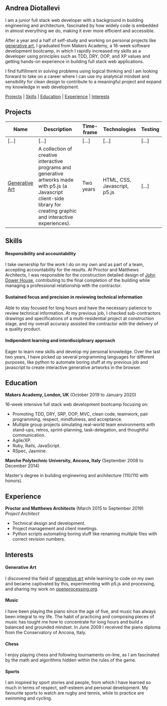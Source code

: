 ## Andrea Diotallevi

I am a junior full stack web developer with a background in building engineering and architecture, fascinated by how widely code is embedded in almost everything we do, making it ever more efficient and accessible.

After a year and a half of self-study and working on personal projects like [generative art](https://github.com/AndreaDiotallevi/generative-art), I graduated from Makers Academy, a 16-week software development bootcamp, in which I rapidly increased my skills as a developer using principles such as TDD, DRY, OOP, and XP values and getting hands-on experience in building full stack web applications.

I find fulfillment in solving problems using logical thinking and I am looking forward to take on a career where I can use my analytical mindset and sensibility for clean design to contribute to a meaningful project and expand my knowledge in web development.

[Projects](#projects) | [Skills](#skills) | [Education](#education) | [Experience](#experience) | [Interests](#interests)

## Projects
Name | Description | Time-frame | Technologies | Testing    
---- | ----------- | ---------- | ------------ | -------
[...] | [...] | [...] | [...] | [...]
[Generative Art](https://github.com/AndreaDiotallevi/generative-art) | A collection of creative interactive programs and generative artworks made with p5.js (a Javascript client-side library for creating graphic and interactive experiences). | Two years | HTML, CSS, Javascript, p5.js | [...] |

## Skills

#### Responsibility and accountability

I take ownership for the work I do on my own and as part of a team, accepting accountability for the results. At Proctor and Matthews Architects, I was responsible for the construction detailed design of [John Dower House](https://www.proctorandmatthews.com/project/john-dower-house-cheltenham), contributing to the final completion of the building while managing a professional relationship with the contractor.

#### Sustained focus and precision in reviewing technical information

Able to stay focused for long hours and have the necessary patience to review technical information. At my previous job, I checked sub-contractors drawings and specifications of a multi-residential project at construction stage, and my overall accuracy assisted the contractor with the delivery of a quality product.

#### Indipendent learning and interdisciplinary approach

Eager to learn new skills and develop my personal knowledge. Over the last two years, I have picked up several programming languages for different purposes, like python to automate boring stuff at my previous job and javascript to create interactive generative artworks in the browser.

## Education

**Makers Academy, London, UK** (October 2019 to January 2020)

16-week intensive full stack web development bootcamp focusing on:

- Promoting TDD, DRY, SRP, OOP, MVC, clean code, teamwork, pair programming, respect, mindfulness, and acceptance.
- Multiple group projects simulating real-world team environments with stand-ups, retros, sprint-planning, task-delegation, and thoughtful communication.
- Agile/XP.
- Ruby, Rails, JavaScript.
- RSpec, Jasmine.

**Marche Polytechnic University, Ancona, Italy** (September 2008 to December 2014)

Master's degree in building engineering and architecture (110/110 with honors).

## Experience

**Proctor and Matthews Architects** (March 2015 to September 2019)    
*Project Architect*  
- Technical design and development.
- Project management and client meetings.
- Python scripts automating boring stuff like renaming multiple files with correct revision numbers.

## Interests

#### Generative Art

I discovered the field of [generative art](https://github.com/AndreaDiotallevi/generative-art) while learning to code on my own and became captivated by this, experimenting with p5.js and processing, and sharing my work on [openprocessing.org](https://www.openprocessing.org/user/157729).

#### Music

I have been playing the piano since the age of five, and music has always been integral to my life. The habit of practicing and composing pieces of music has tought me how to concentrate for long hours and build a balanced and grounded mindset. In June 2009 I received the piano diploma from the Conservatory of Ancona, Italy.

#### Chess

I enjoy playing chess and following tournaments on-line, as I am fascinated by the math and algorithms hidden within the rules of the game.

#### Sports

I am inspired by sport stories and people, from which I have learned so much in terms of respect, self-esteem and personal development. My favourite sports to watch are rugby and tennis, while to practice are swimming and cycling.
